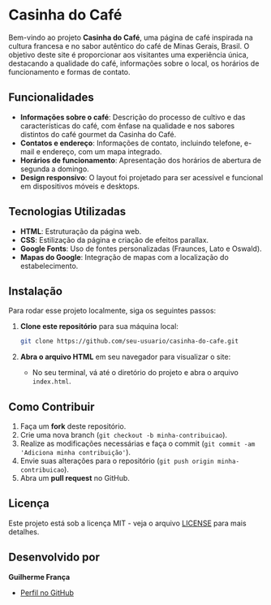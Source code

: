 # Casinha do Café

Bem-vindo ao projeto **Casinha do Café**, uma página de café inspirada na cultura francesa e no sabor autêntico do café de Minas Gerais, Brasil. O objetivo deste site é proporcionar aos visitantes uma experiência única, destacando a qualidade do café, informações sobre o local, os horários de funcionamento e formas de contato.

## Funcionalidades

- **Informações sobre o café**: Descrição do processo de cultivo e das características do café, com ênfase na qualidade e nos sabores distintos do café gourmet da Casinha do Café.
- **Contatos e endereço**: Informações de contato, incluindo telefone, e-mail e endereço, com um mapa integrado.
- **Horários de funcionamento**: Apresentação dos horários de abertura de segunda a domingo.
- **Design responsivo**: O layout foi projetado para ser acessível e funcional em dispositivos móveis e desktops.

## Tecnologias Utilizadas

- **HTML**: Estruturação da página web.
- **CSS**: Estilização da página e criação de efeitos parallax.
- **Google Fonts**: Uso de fontes personalizadas (Fraunces, Lato e Oswald).
- **Mapas do Google**: Integração de mapas com a localização do estabelecimento.

## Instalação

Para rodar esse projeto localmente, siga os seguintes passos:

1. **Clone este repositório** para sua máquina local:
    ```bash
    git clone https://github.com/seu-usuario/casinha-do-cafe.git
    ```
   
2. **Abra o arquivo HTML** em seu navegador para visualizar o site:
    - No seu terminal, vá até o diretório do projeto e abra o arquivo `index.html`.

## Como Contribuir

1. Faça um **fork** deste repositório.
2. Crie uma nova branch (`git checkout -b minha-contribuicao`).
3. Realize as modificações necessárias e faça o commit (`git commit -am 'Adiciona minha contribuição'`).
4. Envie suas alterações para o repositório (`git push origin minha-contribuicao`).
5. Abra um **pull request** no GitHub.

## Licença

Este projeto está sob a licença MIT - veja o arquivo [LICENSE](LICENSE) para mais detalhes.

## Desenvolvido por

**Guilherme França**

- [Perfil no GitHub](https://github.com/seu-usuario)
